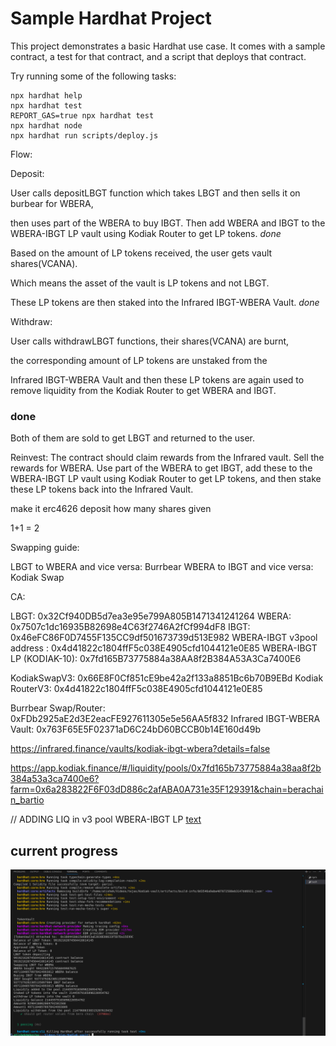 # Sample Hardhat Project

This project demonstrates a basic Hardhat use case. It comes with a sample contract, a test for that contract, and a script that deploys that contract.

Try running some of the following tasks:

```shell
npx hardhat help
npx hardhat test
REPORT_GAS=true npx hardhat test
npx hardhat node
npx hardhat run scripts/deploy.js
```



Flow:

Deposit:



 User calls depositLBGT function which takes LBGT and then sells it on burbear for WBERA,

 then uses part of the WBERA to buy IBGT. Then add WBERA and IBGT to the WBERA-IBGT LP vault using Kodiak Router  to get LP tokens. *done* 






Based on the amount of LP tokens received, the user gets vault shares(VCANA). 

Which means the asset of the vault is LP tokens and not LBGT. 

These LP tokens are then staked into the Infrared IBGT-WBERA Vault.
*done*




Withdraw: 


User calls withdrawLBGT functions, their shares(VCANA) are burnt, 

the corresponding amount of LP tokens are unstaked from the 

Infrared IBGT-WBERA Vault and then these LP tokens are again used to remove liquidity from the Kodiak Router to get WBERA and IBGT.

### done 

Both of them are sold to get LBGT and returned to the user.

Reinvest: The contract should claim rewards from the Infrared vault. Sell the rewards for WBERA. Use part of the WBERA to get IBGT, add these to the WBERA-IBGT LP vault using Kodiak Router  to get LP tokens, and then stake these LP tokens back into the Infrared Vault.



make it erc4626 deposit how many shares given 



1+1 = 2 

Swapping guide:

LBGT to WBERA and vice versa: Burrbear
WBERA to IBGT and vice versa: Kodiak Swap


CA:

LBGT: 0x32Cf940DB5d7ea3e95e799A805B1471341241264
WBERA: 0x7507c1dc16935B82698e4C63f2746A2fCf994dF8
IBGT: 0x46eFC86F0D7455F135CC9df501673739d513E982
WBERA-IBGT v3pool address : 0x4d41822c1804ffF5c038E4905cfd1044121e0E85
WBERA-IBGT LP (KODIAK-10): 0x7fd165B73775884a38AA8f2B384A53A3Ca7400E6

KodiakSwapV3: 0x66E8F0Cf851cE9be42a2f133a8851Bc6b70B9EBd
Kodiak RouterV3: 0x4d41822c1804ffF5c038E4905cfd1044121e0E85







Burrbear Swap/Router: 0xFDb2925aE2d3E2eacFE927611305e5e56AA5f832
Infrared IBGT-WBERA Vault: 0x763F65E5F02371aD6C24bD60BCCB0b14E160d49b


https://infrared.finance/vaults/kodiak-ibgt-wbera?details=false

https://app.kodiak.finance/#/liquidity/pools/0x7fd165b73775884a38aa8f2b384a53a3ca7400e6?farm=0x6a283822F6F03dD886c2afABA0A731e35F129391&chain=berachain_bartio	




// ADDING LIQ in v3 pool WBERA-IBGT LP 
[text](https://bartio.beratrail.io/tx/0x9c0e45fb9cddb48fbd9c80ffc9a7e6f6a75ee7fc49a449904e9c2f00bac2121c)


## current progress 

![alt text](image-1.png)